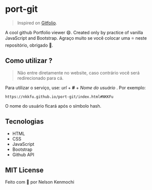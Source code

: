 # port-git

> Inspired on [Gitfolio](https://github.com/imfunniee/gitfolio).

A cool github Portfolio viewer 😄. Created only by practice of vanilla JavaScript and Bootstrap. Agraço muito se você colocar uma ⭐ neste repositório, obrigado 💖.

## Como utilizar ?

> Não entre diretamente no website, caso contrário você será redirecionado para cá.

Para utilizar o serviço, use: *url* + **#** + *Nome do usuário* . Por exemplo:

`https://nkkfu.github.io/port-git/index.html#NKKFu` 

O nome do usuário ficará após o símbolo hash.

## Tecnologias

 - HTML
 - CSS
 - JavaScript
 - Bootstrap
 - Github API
 
## **MIT License**


Feito com 🖤 por Nelson Kenmochi
